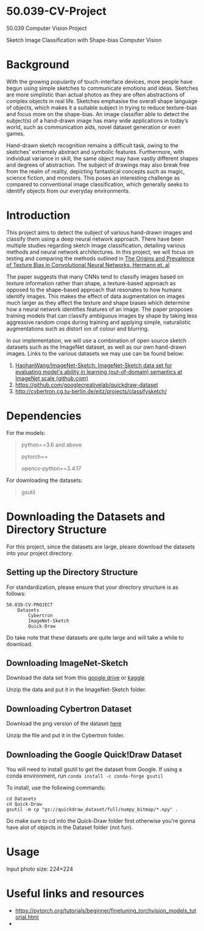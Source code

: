 # 50.039-CV-Project
50.039 Computer Vision Project

Sketch Image Classification with Shape-bias Computer Vision

# Background
With the growing popularity of touch-interface devices, more people have begun using simple sketches to communicate emotions and ideas. Sketches are more simplistic than actual photos as they are often abstractions of complex objects in real life. Sketches emphasise the overall shape language of objects, which makes it a suitable subject in trying to reduce texture-bias and focus more on the shape-bias. An image classifier able to detect the subject(s) of a hand-drawn image has many wide applications in today’s world, such as communication aids, novel dataset generation or even games.

Hand-drawn sketch recognition remains a difficult task, owing to the sketches' extremely abstract and symbolic features. Furthermore, with individual variance in skill, the same object may have vastly different shapes and degrees of abstraction. The subject of drawings may also break free from the realm of reality, depicting fantastical concepts such as magic, science fiction, and monsters. This poses an interesting challenge as compared to conventional image classification, which generally seeks to identify objects from our everyday environments.

# Introduction 
This project aims to detect the subject of various hand-drawn images and classify them using a deep neural network approach. 
There have been multiple studies regarding sketch image classification, detailing various methods and neural network architectures. In this project, we will focus on testing and comparing the methods outlined in [The Origins and
Prevalence of Texture Bias in Convolutional Neural Networks, Hermann et. al](https://proceedings.neurips.cc/paper/2020/hash/db5f9f42a7157abe65bb145000b5871a-Abstract.html)

The paper suggests that many CNNs tend to classify images based on texture information rather than shape, a texture-based approach as opposed to the shape-based approach that resonates to how humans identify images. This makes the effect of data augmentation on images much larger as they affect the texture and shape biases which determine how a neural network identifies features of an image. The paper proposes training models that can classify ambiguous images by shape by taking less aggressive random crops during training and applying simple, naturalistic augmentations such as distort ion of colour and blurring.

In our implementation, we will use a combination of open source sketch datasets such as the ImageNet dataset, as well as our own hand-drawn images. Links to the various datasets we may use can be found below:

1. [HaohanWang/ImageNet-Sketch: ImageNet-Sketch data set for evaluating model's
ability in learning (out-of-domain) semantics at ImageNet scale (github.com)](https://github.com/HaohanWang/ImageNet-Sketch)
2. https://github.com/googlecreativelab/quickdraw-dataset
3. http://cybertron.cg.tu-berlin.de/eitz/projects/classifysketch/

# Dependencies

For the models:
>python==3.6 and above
>
>pytorch==
>
>opencv-python==3.4.17

For downloading the datasets:
>gsutil

# Downloading the Datasets and Directory Structure
For this project, since the datasets are large, please download the datasets into your project directory.

## Setting up the Directory Structure
For standardization, please ensure that your directory structure is as follows:

```
50.039-CV-PROJECT
    Datasets
        Cybertron
        ImageNet-Sketch
        Quick-Draw
```

Do take note that these datasets are quite large and will take a while to download.

## Downloading ImageNet-Sketch
Download the data set from this [google drive](https://drive.google.com/file/d/1Mj0i5HBthqH1p_yeXzsg22gZduvgoNeA/view) or [kaggle](https://drive.google.com/file/d/1Mj0i5HBthqH1p_yeXzsg22gZduvgoNeA/view)

Unzip the data and put it in the ImageNet-Sketch folder.

## Downloading Cybertron Dataset
Download the png version of the dataset [here](http://cybertron.cg.tu-berlin.de/eitz/projects/classifysketch/sketches_png.zip)

Unzip the file and put it in the Cybertron folder.

## Downloading the Google Quick!Draw Dataset
You will need to install gsutil to get the dataset from Google.
If using a conda environment, run `conda install -c conda-forge gsutil`

To install, use the following commands:
```
cd Datasets
cd Quick-Draw
gsutil -m cp "gs://quickdraw_dataset/full/numpy_bitmap/*.npy" .

```
Do make sure to cd into the Quick-Draw folder first otherwise you're gonna have alot of objects in the Dataset folder (not fun).

# Usage
Input photo size: 224×224

# Useful links and resources
- https://pytorch.org/tutorials/beginner/finetuning_torchvision_models_tutorial.html
- 